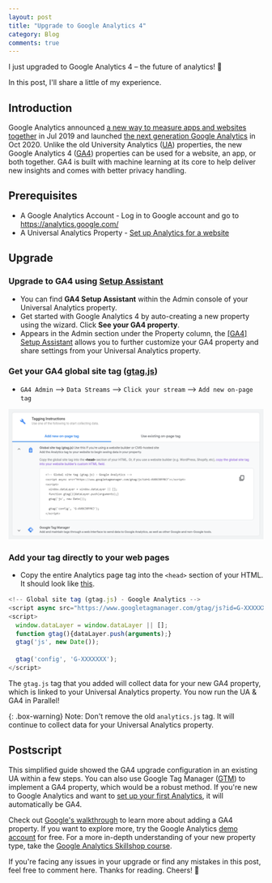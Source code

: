 ```yaml
---
layout: post
title: "Upgrade to Google Analytics 4"
category: Blog
comments: true
---
```

I just upgraded to Google Analytics 4 – the future of analytics! 🔮

In this post, I'll share a little of my experience.

## Introduction

Google Analytics announced [a new way to measure apps and websites together](https://blog.google/products/marketingplatform/analytics/new-way-unify-app-and-website-measurement-google-analytics/) in Jul 2019 and launched [the next generation Google Analytics](https://blog.google/products/marketingplatform/analytics/new_google_analytics/) in Oct 2020. Unlike the old University Analytics ([UA](https://support.google.com/analytics/answer/10220206)) properties, the new Google Analytics 4 ([GA4](https://support.google.com/analytics/answer/10089681)) properties can be used for a website, an app, or both together. GA4 is built with machine learning at its core to help deliver new insights and comes with better privacy handling.

## Prerequisites

- A Google Analytics Account - Log in to Google account and go to <https://analytics.google.com/>
- A Universal Analytics Property - [Set up Analytics for a website](https://support.google.com/analytics/answer/10269537)

## Upgrade

### Upgrade to GA4 using [Setup Assistant](https://support.google.com/analytics/answer/10312255)
- You can find **GA4 Setup Assistant** within the Admin console of your Universal Analytics property.
- Get started with Google Analytics 4 by auto-creating a new property using the wizard. Click **See your GA4 property**.
- Appears in the Admin section under the Property column, the [[GA4] Setup Assistant](https://support.google.com/analytics/answer/10110290) allows you to further customize your GA4 property and share settings from your Universal Analytics property.

### Get your GA4 global site tag ([gtag.js](https://support.google.com/analytics/answer/10220869))

- `GA4 Admin` --> `Data Streams` --> `Click your stream` --> `Add new on-page tag`

![gtag.js](/blog/assets/images/gtag.png)

### Add your tag directly to your web pages

- Copy the entire Analytics page tag into the `<head>` section of your HTML. It should look like [this](https://github.com/qiaohuang/qiaohuang.github.io/blob/master/_includes/google-analytics.html "This link takes you to my google-analytics source code").

```javascript
<!-- Global site tag (gtag.js) - Google Analytics -->
<script async src="https://www.googletagmanager.com/gtag/js?id=G-XXXXXXX"></script>
<script>
  window.dataLayer = window.dataLayer || [];
  function gtag(){dataLayer.push(arguments);}
  gtag('js', new Date());

  gtag('config', 'G-XXXXXXX');
</script>
```

The `gtag.js` tag that you added will collect data for your new GA4 property, which is linked to your Universal Analytics property. You now run the UA & GA4 in Parallel!

{: .box-warning}
Note: Don't remove the old `analytics.js` tag. It will continue to collect data for your Universal Analytics property.

## Postscript

This simplified guide showed the GA4 upgrade configuration in an existing UA within a few steps. You can also use Google Tag Manager ([GTM](https://support.google.com/tagmanager/answer/6102821)) to implement a GA4 property, which would be a robust method. If you're new to Google Analytics and want to [set up your first Analytics](https://support.google.com/analytics/answer/9306384), it will automatically be GA4.

Check out [Google's walkthrough](https://support.google.com/analytics/answer/9744165) to learn more about adding a GA4 property. If you want to explore more, try the Google Analytics [demo account](https://support.google.com/analytics/answer/6367342) for free. For a more in-depth understanding of your new property type, take the [Google Analytics Skillshop course](https://skillshop.exceedlms.com/student/path/66729/).

If you're facing any issues in your upgrade or find any mistakes in this post, feel free to comment here. Thanks for reading. Cheers! 🍻